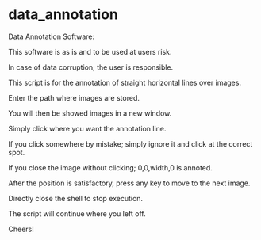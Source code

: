# data_annotation

Data Annotation Software:

This software is as is and to be used at users risk.

In case of data corruption; the user is responsible.

This script is for the annotation of straight horizontal lines over images.

Enter  the  path  where  images  are  stored.

You will then be showed images in a new window.

Simply click where you want the annotation line.

If you click somewhere by mistake; simply ignore it and click at the correct spot.

If you close the image without clicking; 0,0,width,0 is annoted.

After the position is satisfactory, press any key to move to the next image.

Directly close the shell to stop execution.

The script will continue where you left off.



Cheers!

